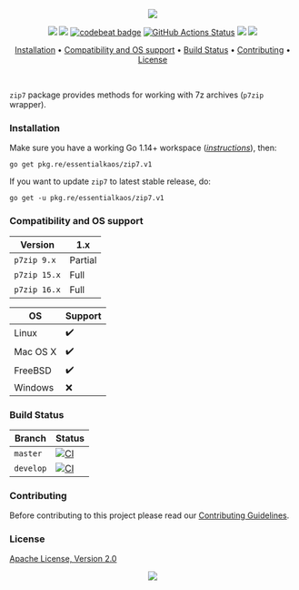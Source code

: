 <p align="center"><a href="#readme"><img src="https://gh.kaos.st/go-zip7.svg"/></a></p>

<p align="center">
  <a href="https://pkg.go.dev/github.com/essentialkaos/zip7"><img src="https://pkg.go.dev/badge/github.com/essentialkaos/zip7" /></a>
  <a href="https://goreportcard.com/report/github.com/essentialkaos/zip7"><img src="https://goreportcard.com/badge/github.com/essentialkaos/zip7"></a>
  <a href="https://codebeat.co/projects/github-com-essentialkaos-zip7-master"><img alt="codebeat badge" src="https://codebeat.co/badges/11fb655d-8da8-4694-a32b-b95ff9eed602" /></a>
  <a href="https://github.com/essentialkaos/zip7/actions"><img src="https://github.com/essentialkaos/zip7/workflows/CI/badge.svg" alt="GitHub Actions Status" /></a>
  <a href="https://github.com/essentialkaos/zip7/actions?query=workflow%3ACodeQL"><img src="https://github.com/essentialkaos/zip7/workflows/CodeQL/badge.svg" /></a>
  <a href="#license"><img src="https://gh.kaos.st/apache2.svg"></a>
</p>

<p align="center"><a href="#installation">Installation</a> • <a href="#compatibility-and-os-support">Compatibility and OS support</a> • <a href="#build-status">Build Status</a> • <a href="#contributing">Contributing</a> • <a href="#license">License</a></p>

<br/>

`zip7` package provides methods for working with 7z archives (`p7zip` wrapper).

### Installation

Make sure you have a working Go 1.14+ workspace (_[instructions](https://golang.org/doc/install)_), then:

```
go get pkg.re/essentialkaos/zip7.v1
```

If you want to update `zip7` to latest stable release, do:

```
go get -u pkg.re/essentialkaos/zip7.v1
```

### Compatibility and OS support

|      Version |     1.x |
|--------------|---------|
|  `p7zip 9.x` | Partial |
| `p7zip 15.x` |    Full |
| `p7zip 16.x` |    Full |

| OS       | Support            |
|----------|--------------------|
| Linux    | :heavy_check_mark: |
| Mac OS X | :heavy_check_mark: |
| FreeBSD  | :heavy_check_mark: |
| Windows  | :x:                |

### Build Status

| Branch | Status |
|--------|--------|
| `master` | [![CI](https://github.com/essentialkaos/zip7/workflows/CI/badge.svg?branch=master)](https://github.com/essentialkaos/zip7/actions) |
| `develop` | [![CI](https://github.com/essentialkaos/zip7/workflows/CI/badge.svg?branch=develop)](https://github.com/essentialkaos/zip7/actions) |

### Contributing

Before contributing to this project please read our [Contributing Guidelines](https://github.com/essentialkaos/contributing-guidelines#contributing-guidelines).

### License

[Apache License, Version 2.0](https://www.apache.org/licenses/LICENSE-2.0)

<p align="center"><a href="https://essentialkaos.com"><img src="https://gh.kaos.st/ekgh.svg"/></a></p>
